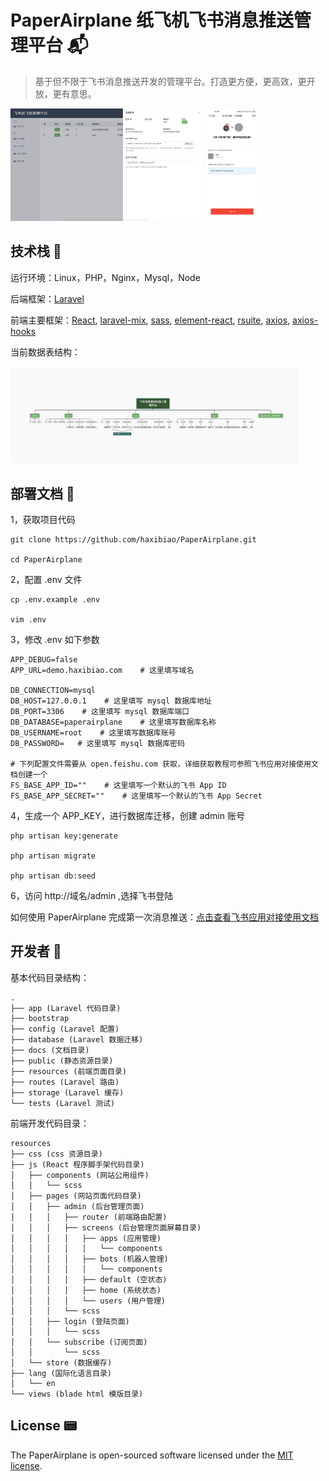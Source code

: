 # PaperAirplane 纸飞机飞书消息推送管理平台 📬

> 基于但不限于飞书消息推送开发的管理平台。打造更方便，更高效，更开放，更有意思。

<img style="height: 180px;" alt="databash_design" src="docs/assets/admin_apps_page.png" /><img style="height: 180px;margin-left: 5px;" alt="databash_design" src="docs/assets/user_subscribe_page.jpg" /><br/>

## 技术栈 🎨

运行环境：Linux，PHP，Nginx，Mysql，Node

后端框架：[Laravel](https://github.com/laravel/laravel)

前端主要框架：[React](https://github.com/facebook/react), [laravel-mix](https://github.com/JeffreyWay/laravel-mix), [sass](https://www.npmjs.com/package/sass), [element-react](https://www.npmjs.com/package/element-react), [rsuite](https://www.npmjs.com/package/rsuite), [axios](https://www.npmjs.com/package/axios), [axios-hooks](https://www.npmjs.com/package/axios-hooks)

当前数据表结构：

<img style="width: 460px;" alt="databash_design" src="docs/assets/databash_design.png" /><br/>

## 部署文档 🚀

1，获取项目代码

```
git clone https://github.com/haxibiao/PaperAirplane.git

cd PaperAirplane
```

2，配置 .env 文件

```
cp .env.example .env

vim .env
```

3，修改 .env 如下参数

```
APP_DEBUG=false
APP_URL=demo.haxibiao.com    # 这里填写域名

DB_CONNECTION=mysql
DB_HOST=127.0.0.1    # 这里填写 mysql 数据库地址
DB_PORT=3306    # 这里填写 mysql 数据库端口
DB_DATABASE=paperairplane    # 这里填写数据库名称
DB_USERNAME=root    # 这里填写数据库账号
DB_PASSWORD=   # 这里填写 mysql 数据库密码

# 下列配置文件需要从 open.feishu.com 获取，详细获取教程可参照飞书应用对接使用文档创建一个
FS_BASE_APP_ID=""    # 这里填写一个默认的飞书 App ID
FS_BASE_APP_SECRET=""    # 这里填写一个默认的飞书 App Secret

```

4，生成一个 APP_KEY，进行数据库迁移，创建 admin 账号

```
php artisan key:generate

php artisan migrate

php artisan db:seed
```

6，访问 http://域名/admin ,选择飞书登陆

如何使用 PaperAirplane 完成第一次消息推送：[点击查看飞书应用对接使用文档](https://haxibiao.feishu.cn/docs/doccnJMoBPX5g0kklGx1cv36Xuf?from=from_copylink)

## 开发者 🍗

基本代码目录结构：

```
.
├── app (Laravel 代码目录)
├── bootstrap
├── config (Laravel 配置)
├── database (Laravel 数据迁移)
├── docs (文档目录)
├── public (静态资源目录)
├── resources (前端页面目录)
├── routes (Laravel 路由)
├── storage (Laravel 缓存)
└── tests (Laravel 测试)
```

前端开发代码目录：

```
resources
├── css (css 资源目录)
├── js (React 程序脚手架代码目录)
│   ├── components (网站公用组件)
│   │   └── scss
│   ├── pages (网站页面代码目录)
│   │   ├── admin (后台管理页面)
│   │   │   ├── router (前端路由配置)
│   │   │   ├── screens (后台管理页面屏幕目录)
│   │   │   │   ├── apps (应用管理)
│   │   │   │   │   └── components
│   │   │   │   ├── bots (机器人管理)
│   │   │   │   │   └── components
│   │   │   │   ├── default (空状态)
│   │   │   │   ├── home (系统状态)
│   │   │   │   └── users (用户管理)
│   │   │   └── scss
│   │   ├── login (登陆页面)
│   │   │   └── scss
│   │   └── subscribe (订阅页面)
│   │       └── scss
│   └── store (数据缓存)
├── lang (国际化语言目录)
│   └── en
└── views (blade html 模版目录)
```

## License 📟

The PaperAirplane is open-sourced software licensed under the [MIT license](https://opensource.org/licenses/MIT).
